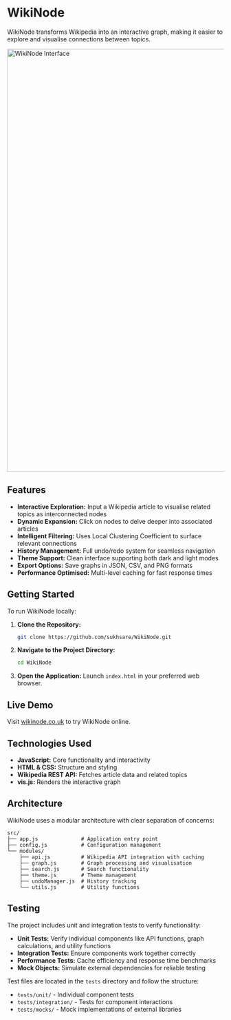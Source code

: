 # WikiNode

WikiNode transforms Wikipedia into an interactive graph, making it easier to explore and visualise connections between topics.

<img width="1910" height="981" alt="WikiNode Interface" src="https://github.com/user-attachments/assets/80f5f422-23e3-44fd-8cb9-f02a53e28b14" />

## Features

- **Interactive Exploration:** Input a Wikipedia article to visualise related topics as interconnected nodes
- **Dynamic Expansion:** Click on nodes to delve deeper into associated articles
- **Intelligent Filtering:** Uses Local Clustering Coefficient to surface relevant connections
- **History Management:** Full undo/redo system for seamless navigation
- **Theme Support:** Clean interface supporting both dark and light modes
- **Export Options:** Save graphs in JSON, CSV, and PNG formats
- **Performance Optimised:** Multi-level caching for fast response times

## Getting Started

To run WikiNode locally:

1. **Clone the Repository:**
   ```bash
   git clone https://github.com/sukhsare/WikiNode.git
   ```

2. **Navigate to the Project Directory:**
   ```bash
   cd WikiNode
   ```

3. **Open the Application:**
   Launch `index.html` in your preferred web browser.

## Live Demo

Visit [wikinode.co.uk](http://wikinode.co.uk) to try WikiNode online.

## Technologies Used

- **JavaScript:** Core functionality and interactivity
- **HTML & CSS:** Structure and styling
- **Wikipedia REST API:** Fetches article data and related topics
- **vis.js:** Renders the interactive graph

## Architecture

WikiNode uses a modular architecture with clear separation of concerns:

```
src/
├── app.js              # Application entry point
├── config.js           # Configuration management
└── modules/
    ├── api.js          # Wikipedia API integration with caching
    ├── graph.js        # Graph processing and visualisation
    ├── search.js       # Search functionality
    ├── theme.js        # Theme management
    ├── undoManager.js  # History tracking
    └── utils.js        # Utility functions
```

## Testing

The project includes unit and integration tests to verify functionality:

- **Unit Tests:** Verify individual components like API functions, graph calculations, and utility functions
- **Integration Tests:** Ensure components work together correctly
- **Performance Tests:** Cache efficiency and response time benchmarks
- **Mock Objects:** Simulate external dependencies for reliable testing

Test files are located in the `tests` directory and follow the structure:
- `tests/unit/` - Individual component tests
- `tests/integration/` - Tests for component interactions
- `tests/mocks/` - Mock implementations of external libraries
